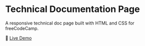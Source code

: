 # Technical Documentation Page

A responsive technical doc page built with HTML and CSS for freeCodeCamp.

🔗 [Live Demo](https://akash82036.github.io/tech-doc-page/)
